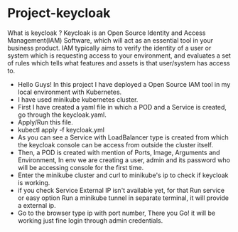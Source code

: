 # Project-keycloak

What is keycloak ?
Keycloak is an Open Source Identity and Access Management(IAM) Software, which will act as an essential tool in your business product. IAM typically aims to verify the identity of a user or system which is requesting access to your environment, and evaluates a set of rules which tells what features and assets is that user/system has access to.
- Hello Guys! In this project I have deployed a Open Source IAM tool in my local environment with Kubernetes.
- I have used minikube kubernetes cluster.
- First I have created a yaml file in which a POD and a Service is created, go through the keycloak.yaml.
- Apply/Run this file.
- kubectl apply -f keycloak.yml
- As you can see a Service with LoadBalancer type is created from which the keycloak console can be access from outside the cluster itself.
- Then, a POD is created with mention of Ports, Image, Arguments and Environment, In env we are creating a user, admin and its password who will be accessing console for the first time.
- Enter the minikube cluster and curl to minikube's ip to check if keycloak is working.
- if you check Service External IP isn't available yet, for that Run service or easy option Run a minikube tunnel in separate terminal, it will provide a external ip.
- Go to the browser type ip with port number, There you Go! it will be working just fine login through admin credentials.
